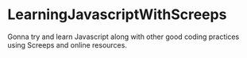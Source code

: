 # LearningJavascriptWithScreeps
Gonna try and learn Javascript along with other good coding practices using Screeps and online resources.
